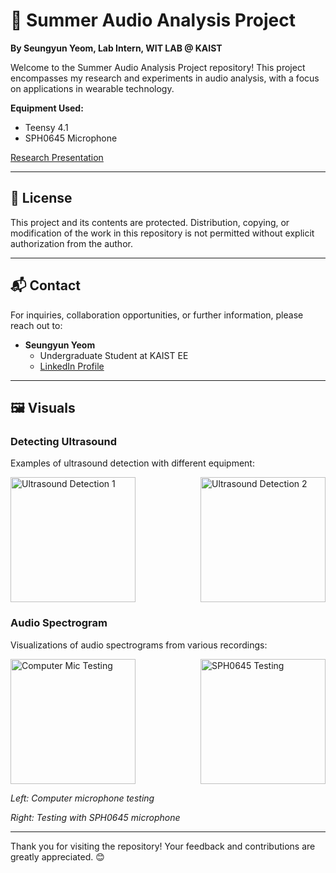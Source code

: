 # 🌟 Summer Audio Analysis Project

**By Seungyun Yeom, Lab Intern, WIT LAB @ KAIST**

Welcome to the Summer Audio Analysis Project repository! This project encompasses my research and experiments in audio analysis, with a focus on applications in wearable technology.

**Equipment Used:**
- Teensy 4.1
- SPH0645 Microphone

[Research Presentation](https://docs.google.com/presentation/d/1-e8CvU8t24MpcVqNmlJDZ_smbfroyqGtAjFgcp6NYI4/edit#slide=id.p)

---

## 📜 License

This project and its contents are protected. Distribution, copying, or modification of the work in this repository is not permitted without explicit authorization from the author.

---

## 📬 Contact

For inquiries, collaboration opportunities, or further information, please reach out to:

- **Seungyun Yeom**
  - Undergraduate Student at KAIST EE
  - [LinkedIn Profile](https://www.linkedin.com/in/seungyun-yeom-3b5228264)

---

## 🖼️ Visuals

### Detecting Ultrasound
<p>Examples of ultrasound detection with different equipment:</p>
<div style="display: flex; justify-content: space-between;">
  <img src="https://github.com/user-attachments/assets/e4bd9d66-4648-4f98-bec7-9e944db92f73" width="200" alt="Ultrasound Detection 1">
  <img src="https://github.com/user-attachments/assets/641fa745-2850-4515-a7fc-05422808147e" width="200" alt="Ultrasound Detection 2">
</div>

### Audio Spectrogram
<p>Visualizations of audio spectrograms from various recordings:</p>
<div style="display: flex; justify-content: space-between;">
  <img src="https://github.com/user-attachments/assets/1ec382d5-9cc3-4c99-9b09-54d6f74373e1" width="200" alt="Computer Mic Testing">
  <img src="https://github.com/user-attachments/assets/f87a5ec7-f453-4d8d-8170-ecc50ce7a467" width="200" alt="SPH0645 Testing">
</div>
<p><i>Left: Computer microphone testing</i></p>
<p><i>Right: Testing with SPH0645 microphone</i></p>

---

Thank you for visiting the repository! Your feedback and contributions are greatly appreciated. 😊
